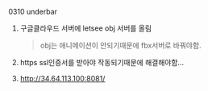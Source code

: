 0310 underbar 



1. 구글클라우드 서버에 letsee obj 서버를 올림

   > obj는 애니메이션이 안되기때문에 fbx서버로 바꿔야함. 

2.  https ssl인증서를 받아야 작동되기때문에 해결해야함... 

3. http://34.64.113.100:8081/

